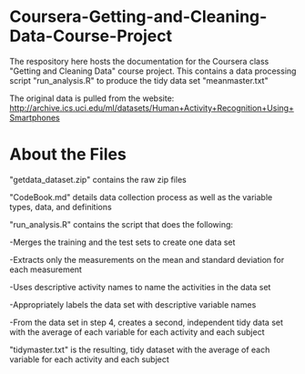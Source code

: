 # Coursera-Getting-and-Cleaning-Data-Course-Project

The respository here hosts the documentation for the Coursera class "Getting and Cleaning Data" course project. This contains a data processing script "run_analysis.R" to produce the tidy data set "meanmaster.txt"

The original data is pulled from the website:
http://archive.ics.uci.edu/ml/datasets/Human+Activity+Recognition+Using+Smartphones

# About the Files

"getdata_dataset.zip" contains the raw zip files

"CodeBook.md" details data collection process as well as the variable types, data, and definitions

"run_analysis.R" contains the script that does the following:

-Merges the training and the test sets to create one data set

-Extracts only the measurements on the mean and standard deviation for each measurement

-Uses descriptive activity names to name the activities in the data set

-Appropriately labels the data set with descriptive variable names

-From the data set in step 4, creates a second, independent tidy data set with the average of each variable for each activity and each subject

"tidymaster.txt" is the resulting, tidy dataset with the average of each variable for each activity and each subject
